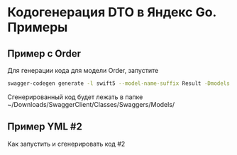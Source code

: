 # Кодогенерация DTO в Яндекс Go. Примеры

## Пример с Order

Для генерации кода для модели Order, запустите 

```bash
swagger-codegen generate -l swift5 --model-name-suffix Result -Dmodels -i Examples/order.yml -t Templates/ -o ~/Downloads/
```
Сгенерированный код будет лежать в папке ~/Downloads/SwaggerClient/Classes/Swaggers/Models/

## Пример YML #2

Как запустить и сгенерировать код #2


